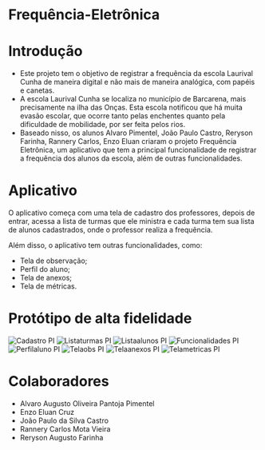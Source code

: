 # Frequência-Eletrônica

<h1>Introdução</h1>
<ul>
<li>Este projeto tem o objetivo de registrar a frequência da escola Laurival Cunha de maneira digital e não mais de maneira analógica, com papéis e canetas.</li>
<li>A escola Laurival Cunha se localiza no município de Barcarena, mais precisamente na ilha das Onças. Esta escola notificou que há muita evasão escolar, que ocorre tanto pelas enchentes quanto pela dificuldade de mobilidade, por ser feita pelos rios.</li>
<lI>Baseado nisso, os alunos Alvaro Pimentel, João Paulo Castro, Reryson Farinha, Rannery Carlos, Enzo Eluan criaram o projeto Frequência Eletrônica, um aplicativo que tem a principal funcionalidade de registrar a frequência dos alunos da escola, além de outras funcionalidades.</li>
</ul>

<h1>Aplicativo</h1>
<p>O aplicativo começa com uma tela de cadastro dos professores, depois de entrar, acessa a lista de turmas que ele ministra e cada turma tem sua lista de alunos cadastrados, onde o professor realiza a frequência.</p>
<p>Além disso, o aplicativo tem outras funcionalidades, como: </p>
<ul>
<li>Tela de observação;</li>
<li>Perfil do aluno;</li>
<li>Tela de anexos;</li>
<li>Tela de métricas.</li>
</ul>


<h1>Protótipo de alta fidelidade</h1>

![Cadastro PI](https://user-images.githubusercontent.com/119829559/208761753-182581a9-4aa1-44d8-8558-1b11dd29f251.png)
![Listaturmas PI](https://user-images.githubusercontent.com/119829559/208761996-274e8323-2e4b-4bc8-b7fc-4bad0f8a9715.png)
![Listaalunos PI](https://user-images.githubusercontent.com/119829559/208762178-d911c81f-25fb-4e2e-bb65-b20b4e71c321.png)
![Funcionalidades PI](https://user-images.githubusercontent.com/119829559/208762204-d6be30b5-3e16-453a-9c21-32d83e7e4ba3.png)
![Perfilaluno PI](https://user-images.githubusercontent.com/119829559/208762241-bff451e2-1535-4180-b6d9-dfcf7b77d4a4.png)
![Telaobs PI](https://user-images.githubusercontent.com/119829559/208762347-3a49bc1c-6177-42a5-be2f-06559c1e9dec.png)
![Telaanexos PI](https://user-images.githubusercontent.com/119829559/208762360-2ecd669b-ca95-4221-8132-53c2372d9566.png)
![Telametricas PI](https://user-images.githubusercontent.com/119829559/208762389-fb39c71f-9d1f-4be1-a90f-116ca0119fec.png)

<h1>Colaboradores</h1>
<ul>
<li>Alvaro Augusto Oliveira Pantoja Pimentel</li>
<li>Enzo Eluan Cruz</li>
<li>João Paulo da Silva Castro</li>
<li>Rannery Carlos Mota Vieira</li>
<li>Reryson Augusto Farinha</li>
</ul>
